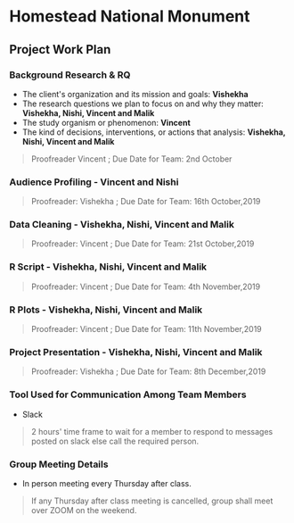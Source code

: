 # Homestead National Monument
## Project Work Plan

### Background Research & RQ
* The client's organization and its mission and goals: **Vishekha**
* The research questions we plan to focus on and why they matter: **Vishekha, Nishi, Vincent and Malik** 
* The study organism or phenomenon: **Vincent**
* The kind of decisions, interventions, or actions that analysis: **Vishekha, Nishi, Vincent and Malik** 
> Proofreader Vincent   ; Due Date for Team: 2nd October


### Audience Profiling - Vincent and Nishi 
> Proofreader: Vishekha   ; Due Date for Team: 16th October,2019

### Data Cleaning - Vishekha, Nishi, Vincent and Malik
> Proofreader: Vincent   ; Due Date for Team: 21st October,2019

### R Script - Vishekha, Nishi, Vincent and Malik
> Proofreader: Vincent   ; Due Date for Team: 4th November,2019

### R Plots - Vishekha, Nishi, Vincent and Malik
> Proofreader: Vincent   ; Due Date for Team: 11th November,2019

### Project Presentation - Vishekha, Nishi, Vincent and Malik 
> Proofreader: Vishekha   ; Due Date for Team: 8th December,2019

### Tool Used for Communication Among Team Members
* Slack
> 2 hours' time frame to wait for a member to respond to messages posted on slack else call the required person.

### Group Meeting Details
* In person meeting every Thursday after class.
>If any Thursday after class meeting is cancelled, group shall meet over ZOOM on the weekend.
